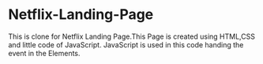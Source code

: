 # Netflix-Landing-Page
This is clone for Netflix Landing Page.This Page is created using HTML,CSS and little code of JavaScript. 
JavaScript is used in this code handing the event in the Elements.
